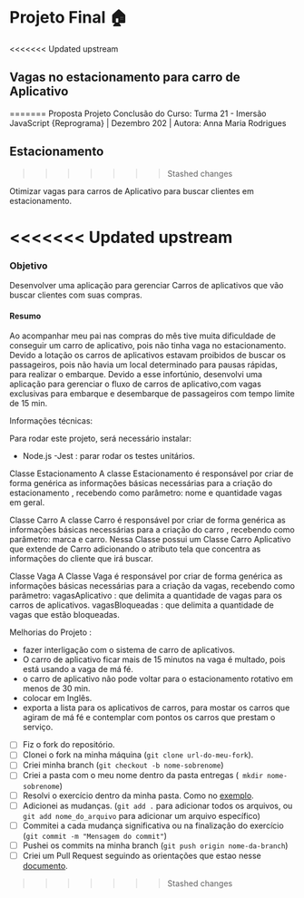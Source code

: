 # Projeto Final 🏠 

<<<<<<< Updated upstream
## Vagas no estacionamento para carro de Aplicativo

=======
Proposta
Projeto Conclusão do Curso: Turma 21 - Imersão JavaScript {Reprograma} | Dezembro 202 | Autora: Anna Maria Rodrigues

## Estacionamento
>>>>>>> Stashed changes

Otimizar vagas para carros de Aplicativo para buscar clientes em estacionamento.

<<<<<<< Updated upstream
=======
### Objetivo

Desenvolver uma aplicação para gerenciar Carros de aplicativos que vão buscar clientes com suas compras.


#### Resumo
Ao acompanhar meu pai nas compras do mês tive muita dificuldade de conseguir um carro de aplicativo, pois não tinha vaga no estacionamento. Devido a lotação os carros de aplicativos estavam proibidos de buscar os passageiros, pois não havia um local determinado para pausas rápidas, para realizar o embarque.
Devido a esse infortúnio, desenvolvi uma aplicação para gerenciar o fluxo de carros de aplicativo,com vagas exclusivas para embarque e desembarque de passageiros com tempo limite de 15 min.




Informações técnicas:

Para rodar este projeto, será necessário instalar:
- Node.js
-Jest : parar rodar os testes unitários.

Classe Estacionamento
A classe Estacionamento é responsável por criar de forma genérica as informações básicas necessárias para a criação do estacionamento , recebendo como parâmetro: 
nome e quantidade vagas em geral.

Classe Carro 
A classe Carro é responsável por criar de forma genérica as informações básicas necessárias para a criação do carro , recebendo como parâmetro: 
marca e carro. Nessa Classe possui um Classe Carro Aplicativo que extende de Carro
adicionando o atributo tela que concentra as informações do cliente que irá buscar.

Classe Vaga
A Classe Vaga é responsável por criar de forma genérica as informações básicas necessárias para a criação da vagas, recebendo como parâmetro: 
vagasAplicativo : que delimita a quantidade de vagas para os carros de aplicativos.
vagasBloqueadas : que delimita a quantidade de vagas que estão bloqueadas.

Melhorias do Projeto :
- fazer interligação com o sistema de carro de aplicativos.
- O carro de aplicativo ficar mais de 15 minutos na vaga é multado, pois está usando a vaga de má fé.
- o carro de aplicativo não pode voltar para o estacionamento rotativo em menos de 30 min.
 - colocar em Inglês.
- exporta a lista para os aplicativos de carros, para mostar os carros que agiram de má fé e contemplar com pontos os carros que prestam o serviço.

- [ ] Fiz o fork do repositório.
- [ ] Clonei o fork na minha máquina (`git clone url-do-meu-fork`).
- [ ] Criei minha branch (` git checkout -b nome-sobrenome `)
- [ ] Criei a pasta com o meu nome dentro da pasta entregas (` mkdir nome-sobrenome`)
- [ ] Resolvi o exercício dentro da minha pasta. Como no [exemplo](/on21-imersao-js-S1-TDD/exercicios/para-casa/entregas/exemplo-nome-sobrenome/).
- [ ] Adicionei as mudanças. (`git add .` para adicionar todos os arquivos, ou `git add nome_do_arquivo` para adicionar um arquivo específico)
- [ ] Commitei a cada mudança significativa ou na finalização do exercício (`git commit -m "Mensagem do commit"`)
- [ ] Pushei os commits na minha branch (`git push origin nome-da-branch`)
- [ ] Criei um Pull Request seguindo as orientações que estao nesse [documento](/on21-imersao-js-S1-TDD/exercicios/para-casa/instrucoes-pull-request.md).
>>>>>>> Stashed changes
